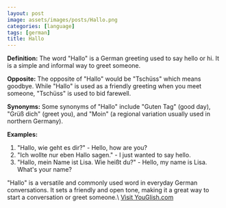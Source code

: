 ```yaml
---
layout: post
image: assets/images/posts/Hallo.png
categories: [language]
tags: [german]
title: Hallo
---
```


**Definition:** 
The word "Hallo" is a German greeting used to say hello or hi. It is a simple and informal way to greet someone.

**Opposite:** 
The opposite of "Hallo" would be "Tschüss" which means goodbye. While "Hallo" is used as a friendly greeting when you meet someone, "Tschüss" is used to bid farewell.

**Synonyms:** 
Some synonyms of "Hallo" include "Guten Tag" (good day), "Grüß dich" (greet you), and "Moin" (a regional variation usually used in northern Germany).

**Examples:**
1. "Hallo, wie geht es dir?" - Hello, how are you?
2. "Ich wollte nur eben Hallo sagen." - I just wanted to say hello.
3. "Hallo, mein Name ist Lisa. Wie heißt du?" - Hello, my name is Lisa. What's your name?

"Hallo" is a versatile and commonly used word in everyday German conversations. It sets a friendly and open tone, making it a great way to start a conversation or greet someone.\ <a id="yg-widget-0" class="youglish-widget" data-query="Hallo" data-lang="german" data-components="8412" data-auto-start="0" data-bkg-color="theme_light" data-title="How%20to%20pronounce%20Hallo%20in%20German"  rel="nofollow" href="https://youglish.com">Visit YouGlish.com</a><script async src="https://youglish.com/public/emb/widget.js" charset="utf-8"></script>